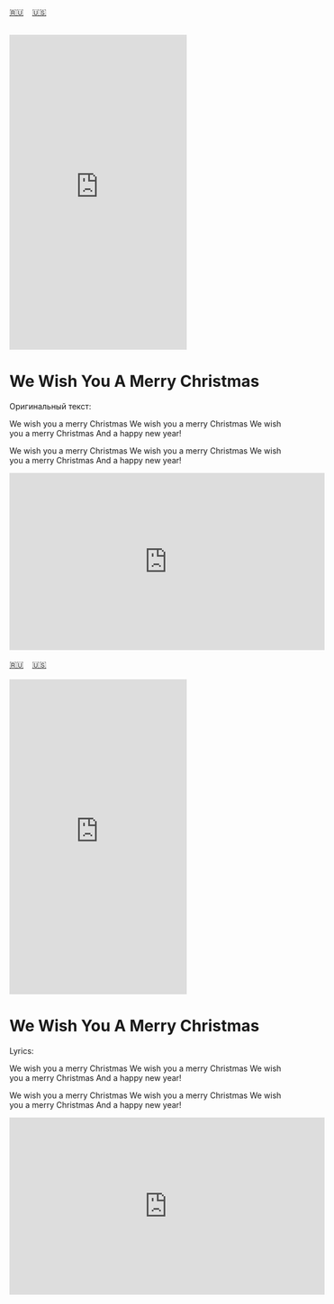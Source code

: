 <span id="ru"><a href='#ru'>🇷🇺</a> &nbsp;&nbsp;&nbsp;<a href='#en'>🇺🇸</a> &nbsp;&nbsp;&nbsp;</span><br><br>

<iframe width="315" height="560" src="https://www.youtube.com/embed/hNkvV4PR-q0" frameborder="0" allow="accelerometer; autoplay; clipboard-write; encrypted-media; gyroscope; picture-in-picture; web-share"allowfullscreen></iframe>

# We Wish You A Merry Christmas

Оригинальный текст:


We wish you a merry Christmas
We wish you a merry Christmas
We wish you a merry Christmas
And a happy new year!

We wish you a merry Christmas
We wish you a merry Christmas
We wish you a merry Christmas
And a happy new year!


<iframe width="560" height="315" src="https://www.youtube.com/embed/hNkvV4PR-q0" title="Beatles Yesterday" frameborder="0" allow="accelerometer; autoplay; clipboard-write; encrypted-media; gyroscope; picture-in-picture; web-share" referrerpolicy="strict-origin-when-cross-origin" allowfullscreen></iframe>
<br><br>
<span id="en"><a href='#ru'>🇷🇺</a> &nbsp;&nbsp;&nbsp;<a href='#en'>🇺🇸</a> &nbsp;&nbsp;&nbsp;</span><br><br>

<iframe width="315" height="560" src="https://www.youtube.com/embed/hNkvV4PR-q0" frameborder="0" allow="accelerometer; autoplay; clipboard-write; encrypted-media; gyroscope; picture-in-picture; web-share"allowfullscreen></iframe>

# We Wish You A Merry Christmas

Lyrics:

We wish you a merry Christmas
We wish you a merry Christmas
We wish you a merry Christmas
And a happy new year!

We wish you a merry Christmas
We wish you a merry Christmas
We wish you a merry Christmas
And a happy new year!


<iframe width="560" height="315" src="https://www.youtube.com/embed/hNkvV4PR-q0" title="player" frameborder="0" allow="accelerometer; autoplay; clipboard-write; encrypted-media; gyroscope; picture-in-picture; web-share" referrerpolicy="strict-origin-when-cross-origin" allowfullscreen></iframe>
<br><br>
